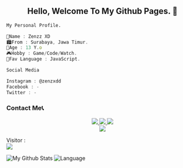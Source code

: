 <h2 align="center">Hello, Welcome To My Github Pages. 👋</h2>

```sh 
My Personal Profile.
```

```javascript
👤Name : Zenzz XD
🏙️From : Surabaya, Jawa Timur.
🎂Age : 13 Y.o
🎮Hobby : Game/Code/Watch.
📎Fav Language : JavaScript.
```

```sh
Social Media
```

```javascript
Instagram : @zenzxdd
Facebook : -
Twitter : -
```

### Contact Me📞
<p align="center">
  <a href="https://instagram.com/l4lang"><img src="https://img.shields.io/badge/Instagram-E4405F?style=for-the-badge&logo=instagram&logoColor=white"/> 
  <a href="https://wa.me/6287823745178"><img src="https://img.shields.io/badge/WhatsApp-25D366?style=for-the-badge&logo=whatsapp&logoColor=white" />
  <a href="[https://youtube.com/@zxyureal]"><img src="https://img.shields.io/badge/YouTube-ZenzzXD -ff0000?style=for-the-badge&logo=youtube&logoColor=ff0000&link=https://youtube.com/@ZxkyuReal" /><br>
  <a href="https://github.com/gilangsan"><img src="https://img.shields.io/badge/-GitHub-black?style=flat-square&logo=github" /></a></a></a></a></p>
Visitor : </br>
<img src='https://profile-counter.glitch.me/%7Bgilangsan%7D/count.svg'>

![My Github Stats](https://github-readme-stats.vercel.app/api?username=gilangsan&show_icons=true&theme=radical)
![Language](https://github-readme-stats.vercel.app/api/top-langs/?username=gilangsan&layout=compact)
